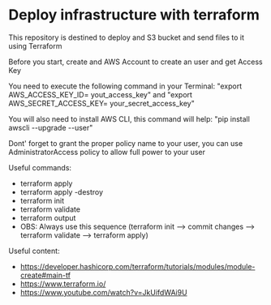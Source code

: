 # Deploy infrastructure with terraform
This repository is destined to deploy and S3 bucket and send files to it using Terraform

Before you start, create and AWS Account to create an user and get Access Key

You need to execute the following command in your Terminal: "export AWS_ACCESS_KEY_ID= yout_access_key" and "export AWS_SECRET_ACCESS_KEY= your_secret_access_key"
  
You will also need to install AWS CLI, this command will help: "pip install awscli --upgrade --user"

Dont' forget to grant the proper policy name to your user, you can use AdministratorAccess policy to allow full power to your user

Useful commands:
- terraform apply
- terraform apply -destroy
- terraform init
- terraform validate
- terraform output
- OBS: Always use this sequence (terraform init --> commit changes --> terraform validate --> terraform apply)

Useful content:
- https://developer.hashicorp.com/terraform/tutorials/modules/module-create#main-tf
- https://www.terraform.io/
- https://www.youtube.com/watch?v=JkUifdWAi9U
